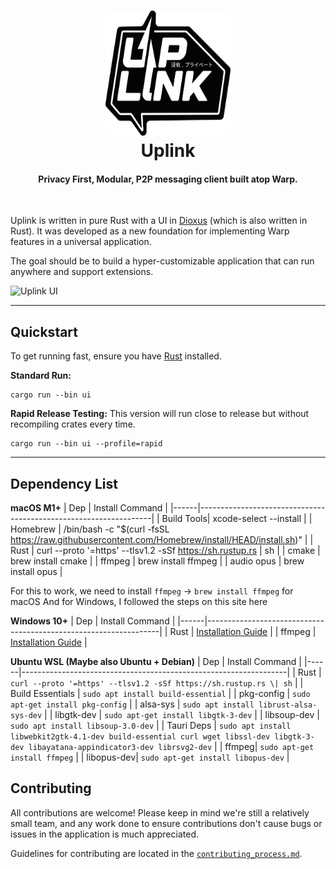 <h1 align="center">
  <img src="ui/extra/images/logo.png" width=200 height=200/><br>
  Uplink
</h1>

<h4 align="center">Privacy First, Modular, P2P messaging client built atop Warp.</h4>

<br/>

Uplink is written in pure Rust with a UI in [Dioxus](https://github.com/DioxusLabs) (which is also written in Rust). It was developed as a new foundation for implementing Warp features in a universal application.

The goal should be to build a hyper-customizable application that can run anywhere and support extensions.

![Uplink UI](https://i.imgur.com/X4AGeLz.png)

---

## Quickstart

To get running fast, ensure you have [Rust](https://www.rust-lang.org/tools/install) installed.


**Standard Run:**
```
cargo run --bin ui
```

**Rapid Release Testing:**
This version will run close to release but without recompiling crates every time.
```
cargo run --bin ui --profile=rapid
```

---


## Dependency List

**macOS M1+**
| Dep  | Install Command                                                  |
|------|------------------------------------------------------------------|
| Build Tools| xcode-select --install |
| Homebrew | /bin/bash -c "\$(curl -fsSL https://raw.githubusercontent.com/Homebrew/install/HEAD/install.sh)" |
| Rust | curl --proto  '=https' --tlsv1.2 -sSf https://sh.rustup.rs | sh |
| cmake | brew install cmake |
| ffmpeg | brew install ffmpeg |
| audio opus | brew install opus |

For this to work, we need to install `ffmpeg` -> `brew install ffmpeg` for macOS
And for Windows, I followed the steps on this site here

**Windows 10+**
| Dep  | Install Command                                                  |
|------|------------------------------------------------------------------|
| Rust | [Installation Guide](https://www.rust-lang.org/tools/install) |
| ffmpeg | [Installation Guide](https://www.geeksforgeeks.org/how-to-install-ffmpeg-on-windows/) |


**Ubuntu WSL (Maybe also Ubuntu + Debian)**
| Dep  | Install Command                                                  |
|------|------------------------------------------------------------------|
| Rust | `curl --proto '=https' --tlsv1.2 -sSf https://sh.rustup.rs \| sh` |
| Build Essentials | `sudo apt install build-essential` |
| pkg-config | `sudo apt-get install pkg-config` |
| alsa-sys | `sudo apt install librust-alsa-sys-dev` |
| libgtk-dev | `sudo apt-get install libgtk-3-dev` |
| libsoup-dev | `sudo apt install libsoup-3.0-dev` |
| Tauri Deps | `sudo apt install libwebkit2gtk-4.1-dev build-essential curl wget libssl-dev libgtk-3-dev libayatana-appindicator3-dev librsvg2-dev` |
| ffmpeg| `sudo apt-get install ffmpeg` |
| libopus-dev| `sudo apt-get install libopus-dev` |


## Contributing

All contributions are welcome! Please keep in mind we're still a relatively small team, and any work done to ensure contributions don't cause bugs or issues in the application is much appreciated.

Guidelines for contributing are located in the [`contributing_process.md`](docs/contributing_process.md).

